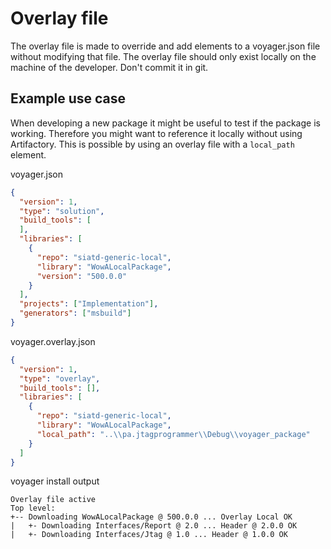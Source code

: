 # Overlay file
The overlay file is made to override and add elements to a voyager.json file without modifying that file.
The overlay file should only exist locally on the machine of the developer. Don't commit it in git.

## Example use case
When developing a new package it might be useful to test if the package is working.
Therefore you might want to reference it locally without using Artifactory. This is possible by using an overlay file with a `local_path` element.

voyager.json
```json
{
  "version": 1,
  "type": "solution",
  "build_tools": [
  ],
  "libraries": [
    {
      "repo": "siatd-generic-local",
      "library": "WowALocalPackage",
      "version": "500.0.0"
    }
  ],
  "projects": ["Implementation"],
  "generators": ["msbuild"]
}
```

voyager.overlay.json
```json
{
  "version": 1,
  "type": "overlay",
  "build_tools": [],
  "libraries": [
    {
      "repo": "siatd-generic-local",
      "library": "WowALocalPackage",
      "local_path": "..\\pa.jtagprogrammer\\Debug\\voyager_package"
    }
  ]
}
```

voyager install output
```
Overlay file active
Top level:
+-- Downloading WowALocalPackage @ 500.0.0 ... Overlay Local OK
|   +- Downloading Interfaces/Report @ 2.0 ... Header @ 2.0.0 OK
|   +- Downloading Interfaces/Jtag @ 1.0 ... Header @ 1.0.0 OK
```